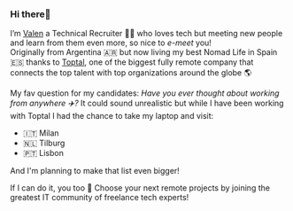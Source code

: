 ### Hi there👋 

I’m [Valen](https://www.linkedin.com/in/valenvivian/?locale=en_US) a Technical Recruiter 🕵️‍♀️ who loves tech but meeting new people and learn from them even more, so nice to *e-meet* you!  
Originally from Argentina 🇦🇷 but now living my best Nomad Life in Spain 🇪🇸 thanks to [Toptal](https://www.toptal.com/BLDrd0/worlds-top-talent), one of the biggest fully remote company that connects the top talent with top organizations around the globe 🌎

My fav question for my candidates: *Have you ever thought about working from anywhere ✈️?* It could sound unrealistic but while I have been working with Toptal I had the chance to take my laptop and visit:

- 🇮🇹 Milan
- 🇳🇱 Tilburg
- 🇵🇹 Lisbon

And I'm planning to make that list even bigger! 

If I can do it, you too 🥳 Choose your next remote projects by joining the greatest IT community of freelance tech experts!
